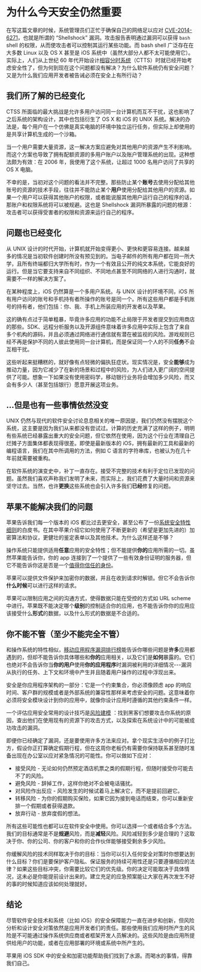 # 为什么今天安全仍然重要

在写这篇文章的时候，系统管理员们正忙于确保自己的网络足以应对 [CVE-2014-6271](http://web.nvd.nist.gov/view/vuln/detail?vulnId=CVE-2014-6271)，也就是所谓的 “Shellshock” 漏洞。攻击报告表明通过漏洞可以获得 `bash` shell 的权限，从而使攻击者可以控制其运行某些功能。而 bash shell 广泛存在在大多数 Linux 以及 OS X 甚至是 iOS 系统中（虽然大部分人都不太可能使用它）。实际上，人们从上世纪 60 年代开始设计[相容分时系统](http://publications.csail.mit.edu/lcs/pubs/pdf/MIT-LCS-TR-016.pdf)（CTTS）时就已经开始考虑安全性了，但为何到现在这个问题都没有解决？为什么软件系统仍有安全问题？又是为什么我们应用开发者被告诫必须在安全上有所行动？

## 我们所了解的已经变化

CTSS 所面临的最大挑战是允许多用户访问同一台计算机而互不干扰，这也影响了之后系统的架构设计，其中也包括衍生了 OS X 和 iOS 的 UNIX 系统。解决的办法是，每个用户在一个仿佛是真实电脑的环境中独立运行任务，但实际上却使用的是共享计算机生成的一个沙箱。

当一个用户需要大量资源，这一解决方案应避免对其他用户的资源产生不利影响。而这个方案也导致了拥有配额资源的多用户账户以及账户管理系统的出现。这种想法颇为有效：在 2006 年，我使用了这个系统，让超过 1000 名用户访问了共享的 OS X 电脑。

不幸的是，当初对这个问题的看法并不完整。那些防止某个**账号**去使用分配给其他账号的资源的技术手段，往往并不能防止某个**用户**使用分配给其他用户的资源。如果一个用户可以获得其他账户的权限，或者能说服其他用户运行自己的程序的话，那账户和权限系统将可以被规避。这也是 Shellshock 漏洞所暴露的问题的根源：攻击者可以获得受害者的权限和资源来运行自己的程序。

## 问题也已经变化

从 UNIX 设计的时代开始，计算机就开始变得更小、更快和更容易连接。越来越多的情况是当初软件创建时所没有预见到的。当电子邮件的所有用户都在同一所大学，且所有终端都归大学所有时，作为一个有效且公开的纯文本系统，它能良好的运行。但是当它要支持来自不同组织、不同地点甚至不同网络的人进行沟通时，就需要不一样的解决方案了。

在某种程度上，iOS 仍然算是一个多用户系统。与 UNIX 设计的环境不同，iOS 所有用户访问的账号和手机持有者所操作的账号是同一个。所有这些用户都是手机账号的持有者，他们包括：你、我、手机上所装应用的开发者以及苹果。

这的确有点过于简单粗暴，毕竟许多应用的功能不止局限于开发者提交到应用商店的那些。SDK、远程分析服务以及开源组件意味着许多应用中实际上包含了来自多个机构的源码，并且必须通过网络进行通信就有潜在被监视的风险。游戏规则已经不再是保护不同的人彼此使用同一台计算机，而是保证同一个人的不同**任务**不会互相干扰。

这些听起来挺糟糕的，就好像有点轻微的偏执狂症状。现实情况是，安全**能够**成为推动力量，因为它减少了在新的场景和过程中的风险，为人们进入更广阔的空间提供了可能。想象一下如果没有使用密码学，移动银行业务将会增加多少风险，而又会有多少人（甚至包括银行）愿意开展这项业务。

## ...但是也有一些事情依然没变

UNIX 仍然与现代的软件安全讨论息息相关的唯一原因是，我们仍然没有摆脱这个系统，这主要是因为我们从来都没有尝试过。计算的历史充满了这样的例子，明明有些系统已经暴露出重大的安全问题，但它依然在使用，因为这个行业在清理自己烂摊子方面集体都表现得很差。即使是最新版本的 iOS，拥有最新的工具和最新的编程语言，我们在其中所调用的方法，例如 C 语言的字符串库，也被认为在几十年前就需要被重构。

在软件系统的演变史中，补丁一直存在。接受不完整的技术有利于定位已发现的问题。虽然我们喜欢声称我们发明了未来，而实际上，我们花费了大量时间和资源来坚守过去。当然，也许**更换**这些系统也会引入许多我们**已经**修复的问题。

## 苹果不能解决我们的问题

苹果告诉我们每一个版本的 iOS 都比过去更安全，甚至公布了一份[系统安全特性细则](https://www.apple.com/privacy/docs/iOS_Security_Guide_Sept_2014.pdf)的白皮书。在其中苹果介绍它如何使用了不断更新的（希望是更加先进的）加密算法和协议，更健壮的鉴定表单以及其他技术。为什么这样还是不够？

操作系统只能提供适用**任意**应用的安全特性；但不能提供**你的**应用所需的一切。虽然苹果能告诉你，你的 app 连接到了一个提供了一些有效身份证明的服务器，但它不能告诉你这是否是一个[值得你信任的身份](http://www.securemacprogramming.com/SSL_handout.pdf)。

苹果可以提供文件保护来加密你的数据，并且在收到请求时解锁。但它不会告诉你**什么时候**可以进行这样的请求。

苹果可以限制应用之间的沟通方式，使得数据只能在受控的方式如 URL scheme 中进行。苹果既不能决定哪个**级别**的控制适合你的应用，也不能告诉你你的应用应该接受什么**形式**的数据，以及什么形式的数据是不合适的。

## 你不能不管（至少不能完全不管）

和操作系统的特性相似，[移动应用程序漏洞排行榜](https://www.owasp.org/index.php/Projects/OWASP_Mobile_Security_Project_-_Top_Ten_Mobile_Risks)能告诉你哪些问题是**许多**应用都遇到的，但却不能告诉你具体哪些和**你的**应用相关，以及它们是**如何**暴露的。它们也绝对不会告诉你当**你的用户**使用**你的应用程序**时漏洞被利用的详细情况---漏洞从执行的任务、上下文和环境中产生并且随着用户操作的过程中浮现出来。

安全是你应用程序架构的一部分：它是一个约束集合，你必须像顾虑 app 的响应时间、客户群的规模或者是外部系统的兼容性那样来考虑安全的问题。这意味着你必须将安全模块设计到你的应用中，就像你设计应用时遵循的其他约束条件一样。

一个评估应用安全常用的设计技巧是[风险建模](http://msdn.microsoft.com/en-us/magazine/cc163519.aspx) ：找到黑客们想要攻击你系统的原因，查出他们在使用现有的资源下的攻击方式，以及探索在系统设计中的可能被成功攻击的漏洞。
 
即便你已经确定了漏洞，还是要使用许多方法来应对。拿个现实生活中的例子打比方，假设你正打算确定假期行程，但在这周你老板仍有需要你保持联系甚至随时准备出现在办公室以应对紧急情况的可能性。你可以做如下应对：

- 接受风险 - 无论如何仍然预定酒店机票之类的假期行程，但随时接受你可能去不了的风险。
- 避免风险 - 辞掉工作，这样你绝对不会被电话骚扰。
- 对风险作出反应 - 风险发生的时候试着马上解决它，而不是提前回避它。
- 转移风险 - 为你的假期购买保险，如果它因为接到电话而结束，你可以重新安排一个假期或者获得退款。
- 放弃行动 - 放弃度假的想法。

所有这些可能性也都可以在软件安全中使用。你可以选择一个或者结合多个方法。我们的目标通常是不是**规避**风险，而是**减轻**风险。风险减轻到多少是合理的？这取决于你、你的公司、你的客户和你的合作伙伴能够接受剩余多少风险。

你缓解风险的技术同样取决于你的目标：当你可以引入任何安全对策时你想要达到什么目标？你们是要保护客户隐私、保证服务的持续可用性还是只要遵循相应的法律？如果这些目标冲突，你需要比较它们的优先级。你的决定可能取决于具体情况，这未必是你能提前设计出来的。建立充足的应急预案能让大家在再次发生不好的事的时候知道应该如何处理就好。

## 结论

尽管软件安全技术和系统（比如 iOS）的安全保障能力一直在进步和创新，但风险分析和设计安全对策依然是应用开发者们的责任。那些使用我们应用时所产生的风险是不可能通过操作系统供应商或者框架开发人员解决的。这些风险是由应用所提供给用户的功能，或者在应用部署的环境或系统中所产生的。

苹果用 iOS SDK 中的安全和加密功能帮助我们找到了水源。而喝水的事情，得靠我们自己。
